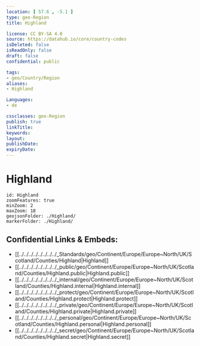 ```yaml
---
location: [ 57.6 , -5.1 ] 
type: geo-Region
title: Highland

license: CC BY-SA 4.0
source: https://datahub.io/core/country-codes
isDeleted: false
isReadOnly: false
draft: false
confidential: public

tags:
- geo/Country/Region
aliases:
- Highland

Languages:
- de

cssclasses: geo-Region
publish: true
linkTitle: 
keywords: 
layout: 
publishDate: 
expiryDate: 
---
```


# Highland

```leaflet
id: Highland
zoomFeatures: true 
minZoom: 2 
maxZoom: 18
geojsonFolder: ./Highland/
markerFolder: ./Highland/
```


## Confidential Links & Embeds: 
- [[../../../../../../../../_Standards/geo/Continent/Europe/Europe~North/UK/Scotland/Counties/Highland|Highland]] 
- [[../../../../../../../../_public/geo/Continent/Europe/Europe~North/UK/Scotland/Counties/Highland.public|Highland.public]] 
- [[../../../../../../../../_internal/geo/Continent/Europe/Europe~North/UK/Scotland/Counties/Highland.internal|Highland.internal]] 
- [[../../../../../../../../_protect/geo/Continent/Europe/Europe~North/UK/Scotland/Counties/Highland.protect|Highland.protect]] 
- [[../../../../../../../../_private/geo/Continent/Europe/Europe~North/UK/Scotland/Counties/Highland.private|Highland.private]] 
- [[../../../../../../../../_personal/geo/Continent/Europe/Europe~North/UK/Scotland/Counties/Highland.personal|Highland.personal]] 
- [[../../../../../../../../_secret/geo/Continent/Europe/Europe~North/UK/Scotland/Counties/Highland.secret|Highland.secret]] 

